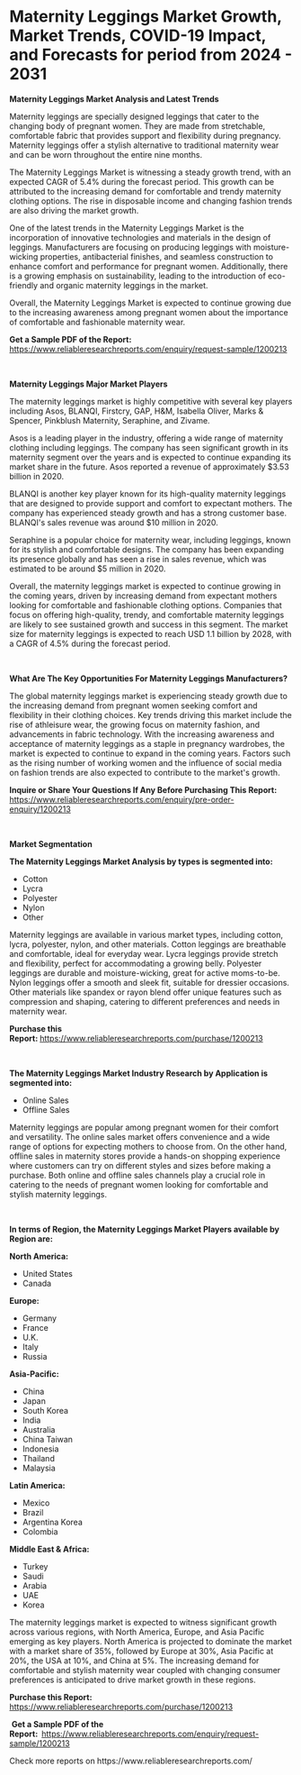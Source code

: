 <p><h1>Maternity Leggings Market Growth, Market Trends, COVID-19 Impact, and Forecasts for period from 2024 - 2031</h1></p><p><strong>Maternity Leggings Market Analysis and Latest Trends</strong></p>
<p><p>Maternity leggings are specially designed leggings that cater to the changing body of pregnant women. They are made from stretchable, comfortable fabric that provides support and flexibility during pregnancy. Maternity leggings offer a stylish alternative to traditional maternity wear and can be worn throughout the entire nine months.</p><p>The Maternity Leggings Market is witnessing a steady growth trend, with an expected CAGR of 5.4% during the forecast period. This growth can be attributed to the increasing demand for comfortable and trendy maternity clothing options. The rise in disposable income and changing fashion trends are also driving the market growth.</p><p>One of the latest trends in the Maternity Leggings Market is the incorporation of innovative technologies and materials in the design of leggings. Manufacturers are focusing on producing leggings with moisture-wicking properties, antibacterial finishes, and seamless construction to enhance comfort and performance for pregnant women. Additionally, there is a growing emphasis on sustainability, leading to the introduction of eco-friendly and organic maternity leggings in the market.</p><p>Overall, the Maternity Leggings Market is expected to continue growing due to the increasing awareness among pregnant women about the importance of comfortable and fashionable maternity wear.</p></p>
<p><strong>Get a Sample PDF of the Report:&nbsp;</strong> <a href="https://www.reliableresearchreports.com/enquiry/request-sample/1200213">https://www.reliableresearchreports.com/enquiry/request-sample/1200213</a></p>
<p>&nbsp;</p>
<p><strong>Maternity Leggings Major Market Players</strong></p>
<p><p>The maternity leggings market is highly competitive with several key players including Asos, BLANQI, Firstcry, GAP, H&M, Isabella Oliver, Marks & Spencer, Pinkblush Maternity, Seraphine, and Zivame. </p><p>Asos is a leading player in the industry, offering a wide range of maternity clothing including leggings. The company has seen significant growth in its maternity segment over the years and is expected to continue expanding its market share in the future. Asos reported a revenue of approximately $3.53 billion in 2020.</p><p>BLANQI is another key player known for its high-quality maternity leggings that are designed to provide support and comfort to expectant mothers. The company has experienced steady growth and has a strong customer base. BLANQI's sales revenue was around $10 million in 2020.</p><p>Seraphine is a popular choice for maternity wear, including leggings, known for its stylish and comfortable designs. The company has been expanding its presence globally and has seen a rise in sales revenue, which was estimated to be around $5 million in 2020.</p><p>Overall, the maternity leggings market is expected to continue growing in the coming years, driven by increasing demand from expectant mothers looking for comfortable and fashionable clothing options. Companies that focus on offering high-quality, trendy, and comfortable maternity leggings are likely to see sustained growth and success in this segment. The market size for maternity leggings is expected to reach USD 1.1 billion by 2028, with a CAGR of 4.5% during the forecast period.</p></p>
<p>&nbsp;</p>
<p><strong>What Are The Key Opportunities For Maternity Leggings Manufacturers?</strong></p>
<p><p>The global maternity leggings market is experiencing steady growth due to the increasing demand from pregnant women seeking comfort and flexibility in their clothing choices. Key trends driving this market include the rise of athleisure wear, the growing focus on maternity fashion, and advancements in fabric technology. With the increasing awareness and acceptance of maternity leggings as a staple in pregnancy wardrobes, the market is expected to continue to expand in the coming years. Factors such as the rising number of working women and the influence of social media on fashion trends are also expected to contribute to the market's growth.</p></p>
<p><strong>Inquire or Share Your Questions If Any Before Purchasing This Report:</strong> <a href="https://www.reliableresearchreports.com/enquiry/pre-order-enquiry/1200213">https://www.reliableresearchreports.com/enquiry/pre-order-enquiry/1200213</a></p>
<p>&nbsp;</p>
<p><strong>Market Segmentation</strong></p>
<p><strong>The Maternity Leggings Market Analysis by types is segmented into:</strong></p>
<p><ul><li>Cotton</li><li>Lycra</li><li>Polyester</li><li>Nylon</li><li>Other</li></ul></p>
<p><p>Maternity leggings are available in various market types, including cotton, lycra, polyester, nylon, and other materials. Cotton leggings are breathable and comfortable, ideal for everyday wear. Lycra leggings provide stretch and flexibility, perfect for accommodating a growing belly. Polyester leggings are durable and moisture-wicking, great for active moms-to-be. Nylon leggings offer a smooth and sleek fit, suitable for dressier occasions. Other materials like spandex or rayon blend offer unique features such as compression and shaping, catering to different preferences and needs in maternity wear.</p></p>
<p><strong>Purchase this Report:&nbsp;</strong><a href="https://www.reliableresearchreports.com/purchase/1200213">https://www.reliableresearchreports.com/purchase/1200213</a></p>
<p>&nbsp;</p>
<p><strong>The Maternity Leggings Market Industry Research by Application is segmented into:</strong></p>
<p><ul><li>Online Sales</li><li>Offline Sales</li></ul></p>
<p><p>Maternity leggings are popular among pregnant women for their comfort and versatility. The online sales market offers convenience and a wide range of options for expecting mothers to choose from. On the other hand, offline sales in maternity stores provide a hands-on shopping experience where customers can try on different styles and sizes before making a purchase. Both online and offline sales channels play a crucial role in catering to the needs of pregnant women looking for comfortable and stylish maternity leggings.</p></p>
<p>&nbsp;</p>
<p><strong>In terms of Region, the Maternity Leggings Market Players available by Region are:</strong></p>
<p>
    <p> <strong> North America: </strong>
        <ul>
            <li>United States</li>
            <li>Canada</li>
        </ul>
        </p> 
    <p> <strong> Europe: </strong>
        <ul>
            <li>Germany</li>
            <li>France</li>
            <li>U.K.</li>
            <li>Italy</li>
            <li>Russia</li>
        </ul>
        </p> 
    <p> <strong> Asia-Pacific: </strong>
        <ul>
            <li>China</li>
            <li>Japan</li>
            <li>South Korea</li>
            <li>India</li>
            <li>Australia</li>
            <li>China Taiwan</li>
            <li>Indonesia</li>
            <li>Thailand</li>
            <li>Malaysia</li>
        </ul>
        </p> 
    <p> <strong> Latin America: </strong>
        <ul>
            <li>Mexico</li>
            <li>Brazil</li>
            <li>Argentina Korea</li>
            <li>Colombia</li>
        </ul>
        </p> 
    <p> <strong> Middle East & Africa: </strong>
        <ul>
            <li>Turkey</li>
            <li>Saudi</li>
            <li>Arabia</li>
            <li>UAE</li>
            <li>Korea</li>
        </ul>
    </p>
    </p>
<p><p>The maternity leggings market is expected to witness significant growth across various regions, with North America, Europe, and Asia Pacific emerging as key players. North America is projected to dominate the market with a market share of 35%, followed by Europe at 30%, Asia Pacific at 20%, the USA at 10%, and China at 5%. The increasing demand for comfortable and stylish maternity wear coupled with changing consumer preferences is anticipated to drive market growth in these regions.</p></p>
<p><strong>Purchase this Report: </strong><a href="https://www.reliableresearchreports.com/purchase/1200213">https://www.reliableresearchreports.com/purchase/1200213</a></p>
<p>&nbsp;<strong>Get a Sample PDF of the Report:&nbsp;&nbsp;</strong><a href="https://www.reliableresearchreports.com/enquiry/request-sample/1200213">https://www.reliableresearchreports.com/enquiry/request-sample/1200213</a></p>
<p><strong></strong></p>
<p>Check more reports on https://www.reliableresearchreports.com/</p>